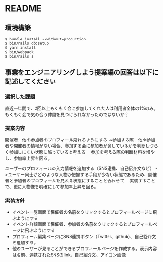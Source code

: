 # README

## 環境構築
```
$ bundle install --without=production
$ bin/rails db:setup
$ yarn install
$ bin/webpack
$ bin/rails s
```

## 事業をエンジニアリングしよう提案編の回答は以下に記述してください

### 選択した課題
直近一年間で、2回以上もくもく会に参加してくれた人は利用者全体の1%のみ。もくもく会で気の合う仲間を見つけられなかったのではないか？

### 提案内容
開催者、他の参加者のプロフィール見れるようにする
->参加する際、他の参加者や開催者の情報がない場合、参加する会に参加者が適しているかを判断しづらく参加しにくい状態に陥っていると考える
　参加を考える際の判断材料を増やし、参加率上昇を図る。

ユーザーのプロフィールの入力情報を追加する（SNS連携、自己紹介文など）
->ユーザー同士がどのような人物か把握する手段が少ない状態であるため、開催者と参加者のプロフィールを見れる状態にすることと合わせて
　実装することで、更に人物像を明確にして参加率上昇を図る。

### 実装方針
- イベント一覧画面で開催者の名前をクリックするとプロフィールページに飛ぶようにする
- イベント詳細画面で開催者、参加者の名前をクリックするとプロフィールページに飛ぶようにする
- プロフィール編集ページにSNS連携ボタン（Twitter、github）、自己紹介文を追加する。
- 他のユーザーが見ることができるプロフィールページを作成する。表示内容は名前、連携されたSNSのlink、自己紹介文、アイコン画像